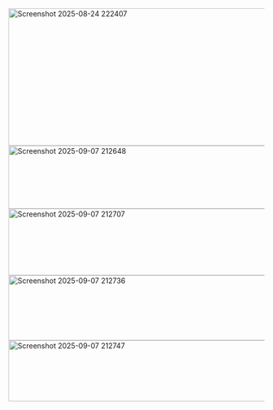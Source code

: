 <img width="1855" height="270" alt="Screenshot 2025-08-24 222407" src="https://github.com/user-attachments/assets/85d5e274-9129-4ac0-be91-cb706e083ebc" />
<img width="1139" height="124" alt="Screenshot 2025-09-07 212648" src="https://github.com/user-attachments/assets/37fe3752-dc61-482f-b36e-2bb8c79ab802" />
<img width="1203" height="131" alt="Screenshot 2025-09-07 212707" src="https://github.com/user-attachments/assets/5887a417-0ae0-4c8f-9f2b-1bc24e97975e" />
<img width="1098" height="128" alt="Screenshot 2025-09-07 212736" src="https://github.com/user-attachments/assets/9fcf762e-3cea-4b7d-95c6-41b565add769" />
<img width="1203" height="120" alt="Screenshot 2025-09-07 212747" src="https://github.com/user-attachments/assets/d08a6e26-d626-4f5f-92e5-cbcfc1d0b40c" />
